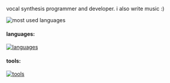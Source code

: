 vocal synthesis programmer and developer. i also write music :)

![most used languages](https://github-readme-stats.vercel.app/api/top-langs/?username=vocatart&layout=compact&show_icons=true&theme=one_dark_pro&border_radius=0)

#### languages:

[![languages](https://skillicons.dev/icons?i=go,java,python,pytorch,html,css,javascript,r)](https://skillicons.dev)

#### tools:

[![tools](https://skillicons.dev/icons?i=idea,clion,pycharm,vscode,windows,arch,linux,apple,ae)](https://skillicons.dev)
